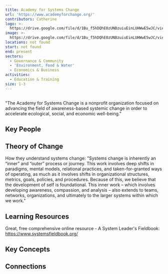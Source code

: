 ```yaml
---
title: Academy for Systems Change
url: 'https://www.academyforchange.org/'
contributors: Catherine
logo: >-
  https://drive.google.com/file/d/1Bu_f5hDQhE0zUNBzuiuEinLUHWwE5wJC/view?usp=drive_link
image: >-
  https://drive.google.com/file/d/1Bu_f5hDQhE0zUNBzuiuEinLUHWwE5wJC/view?usp=drive_link
locations: not found
start: not found
end: present
sectors:
  - Governance & Community
  - 'Environment, Food & Water'
  - Economics & Business
activities:
  - Education & Training
size: 1-3
---
```

## 

"The Academy for Systems Change is a nonprofit organization focused on advancing the field of awareness-based systemic change in order to accelerate ecological, social, and economic well-being."

## Key People



## Theory of Change

How they understand systems change: "Systems change is inherently an “inner” and “outer” process or journey. This work involves deep shifts in paradigms, mental models, relational practices, and taken-for-granted ways of operating, as much as it involves shifts in organizational structures, metrics, goals, policies, and procedures. Because of this, we believe that the development of self is foundational. This inner work – which involves developing awareness, compassion, and analysis – also extends to teams, networks, organizations, and ultimately to the larger systems within which we work."

## Learning Resources

Great, free comprehensive online resource - A System Leader's Fieldbook: https://www.systemsfieldbook.org/

## Key Concepts



## Connections


